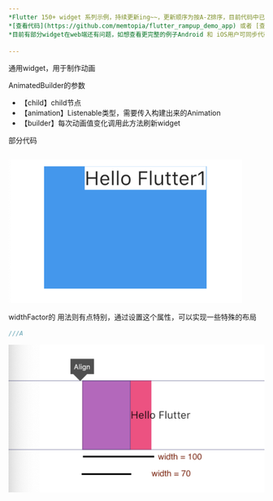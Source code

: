 ```yaml
---
*Flutter 150+ widget 系列示例，持续更新ing~~，更新顺序为按A-Z排序，目前代码中已包含151个示例。*<br>
*[查看代码](https://github.com/memtopia/flutter_rampup_demo_app) 或者 [查看web完整示例](https://memtopia.github.io)*<br>
*目前有部分widget在web端还有问题，如想查看更完整的例子Android 和 iOS用户可同步代码后编译安装到手机上查看*

---
```



通用widget，用于制作动画<br>

AnimatedBuilder的参数
* 【child】child节点
* 【animation】Listenable类型，需要传入构建出来的Animation
* 【builder】每次动画值变化调用此方法刷新widget

部分代码

```dart


```
![Align](https://github.com/memtopia/flutter_rampup/raw/master/images/Align1.png)

widthFactor的 用法则有点特别，通过设置这个属性，可以实现一些特殊的布局

```dart
///A
```
![Align](https://github.com/memtopia/flutter_rampup/raw/master/images/Align2.png)

